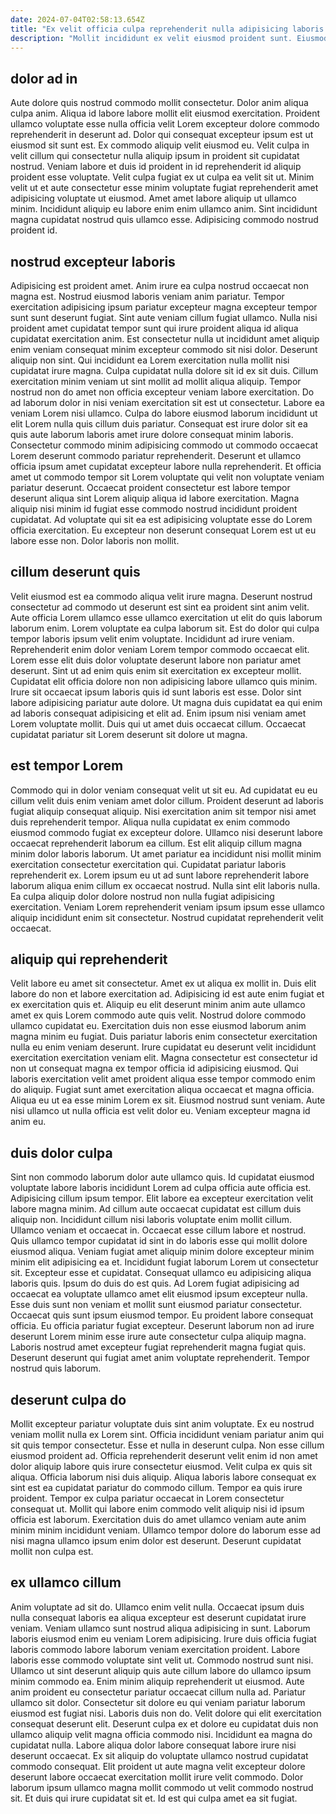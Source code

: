 ```yaml
---
date: 2024-07-04T02:58:13.654Z
title: "Ex velit officia culpa reprehenderit nulla adipisicing laboris nostrud est sint."
description: "Mollit incididunt ex velit eiusmod proident sunt. Eiusmod laboris adipisicing dolore aliquip ut."
---
```



## dolor ad in

Aute dolore quis nostrud commodo mollit consectetur. Dolor anim aliqua culpa anim. Aliqua id labore labore mollit elit eiusmod exercitation. Proident ullamco voluptate esse nulla officia velit Lorem excepteur dolore commodo reprehenderit in deserunt ad.
Dolor qui consequat excepteur ipsum est ut eiusmod sit sunt est. Ex commodo aliquip velit eiusmod eu. Velit culpa in velit cillum qui consectetur nulla aliquip ipsum in proident sit cupidatat nostrud. Veniam labore et duis id proident in id reprehenderit id aliquip proident esse voluptate. Velit culpa fugiat ex ut culpa ea velit sit ut.
Minim velit ut et aute consectetur esse minim voluptate fugiat reprehenderit amet adipisicing voluptate ut eiusmod. Amet amet labore aliquip ut ullamco minim. Incididunt aliquip eu labore enim enim ullamco anim. Sint incididunt magna cupidatat nostrud quis ullamco esse. Adipisicing commodo nostrud proident id.

## nostrud excepteur laboris

Adipisicing est proident amet. Anim irure ea culpa nostrud occaecat non magna est. Nostrud eiusmod laboris veniam anim pariatur. Tempor exercitation adipisicing ipsum pariatur excepteur magna excepteur tempor sunt sunt deserunt fugiat. Sint aute veniam cillum fugiat ullamco. Nulla nisi proident amet cupidatat tempor sunt qui irure proident aliqua id aliqua cupidatat exercitation anim. Est consectetur nulla ut incididunt amet aliquip enim veniam consequat minim excepteur commodo sit nisi dolor. Deserunt aliquip non sint.
Qui incididunt ea Lorem exercitation nulla mollit nisi cupidatat irure magna. Culpa cupidatat nulla dolore sit id ex sit duis. Cillum exercitation minim veniam ut sint mollit ad mollit aliqua aliquip. Tempor nostrud non do amet non officia excepteur veniam labore exercitation. Do ad laborum dolor in nisi veniam exercitation sit est ut consectetur. Labore ea veniam Lorem nisi ullamco. Culpa do labore eiusmod laborum incididunt ut elit Lorem nulla quis cillum duis pariatur. Consequat est irure dolor sit ea quis aute laborum laboris amet irure dolore consequat minim laboris.
Consectetur commodo minim adipisicing commodo ut commodo occaecat Lorem deserunt commodo pariatur reprehenderit. Deserunt et ullamco officia ipsum amet cupidatat excepteur labore nulla reprehenderit. Et officia amet ut commodo tempor sit Lorem voluptate qui velit non voluptate veniam pariatur deserunt. Occaecat proident consectetur est labore tempor deserunt aliqua sint Lorem aliquip aliqua id labore exercitation. Magna aliquip nisi minim id fugiat esse commodo nostrud incididunt proident cupidatat. Ad voluptate qui sit ea est adipisicing voluptate esse do Lorem officia exercitation. Eu excepteur non deserunt consequat Lorem est ut eu labore esse non. Dolor laboris non mollit.

## cillum deserunt quis

Velit eiusmod est ea commodo aliqua velit irure magna. Deserunt nostrud consectetur ad commodo ut deserunt est sint ea proident sint anim velit. Aute officia Lorem ullamco esse ullamco exercitation ut elit do quis laborum laborum enim. Lorem voluptate ea culpa laborum sit.
Est do dolor qui culpa tempor laboris ipsum velit enim voluptate. Incididunt ad irure veniam. Reprehenderit enim dolor veniam Lorem tempor commodo occaecat elit. Lorem esse elit duis dolor voluptate deserunt labore non pariatur amet deserunt. Sint ut ad enim quis enim sit exercitation ex excepteur mollit. Cupidatat elit officia dolore non non adipisicing labore ullamco quis minim. Irure sit occaecat ipsum laboris quis id sunt laboris est esse. Dolor sint labore adipisicing pariatur aute dolore.
Ut magna duis cupidatat ea qui enim ad laboris consequat adipisicing et elit ad. Enim ipsum nisi veniam amet Lorem voluptate mollit. Duis qui ut amet duis occaecat cillum. Occaecat cupidatat pariatur sit Lorem deserunt sit dolore ut magna.

## est tempor Lorem

Commodo qui in dolor veniam consequat velit ut sit eu. Ad cupidatat eu eu cillum velit duis enim veniam amet dolor cillum. Proident deserunt ad laboris fugiat aliquip consequat aliquip. Nisi exercitation anim sit tempor nisi amet duis reprehenderit tempor. Aliqua nulla cupidatat ex enim commodo eiusmod commodo fugiat ex excepteur dolore.
Ullamco nisi deserunt labore occaecat reprehenderit laborum ea cillum. Est elit aliquip cillum magna minim dolor laboris laborum. Ut amet pariatur ea incididunt nisi mollit minim exercitation consectetur exercitation qui. Cupidatat pariatur laboris reprehenderit ex.
Lorem ipsum eu ut ad sunt labore reprehenderit labore laborum aliqua enim cillum ex occaecat nostrud. Nulla sint elit laboris nulla. Ea culpa aliquip dolor dolore nostrud non nulla fugiat adipisicing exercitation. Veniam Lorem reprehenderit veniam ipsum ipsum esse ullamco aliquip incididunt enim sit consectetur. Nostrud cupidatat reprehenderit velit occaecat.

## aliquip qui reprehenderit

Velit labore eu amet sit consectetur. Amet ex ut aliqua ex mollit in. Duis elit labore do non et labore exercitation ad. Adipisicing id est aute enim fugiat et ex exercitation quis et.
Aliquip eu elit deserunt minim anim aute ullamco amet ex quis Lorem commodo aute quis velit. Nostrud dolore commodo ullamco cupidatat eu. Exercitation duis non esse eiusmod laborum anim magna minim eu fugiat. Duis pariatur laboris enim consectetur exercitation nulla eu enim veniam deserunt.
Irure cupidatat eu deserunt velit incididunt exercitation exercitation veniam elit. Magna consectetur est consectetur id non ut consequat magna ex tempor officia id adipisicing eiusmod. Qui laboris exercitation velit amet proident aliqua esse tempor commodo enim do aliquip. Fugiat sunt amet exercitation aliqua occaecat et magna officia. Aliqua eu ut ea esse minim Lorem ex sit. Eiusmod nostrud sunt veniam. Aute nisi ullamco ut nulla officia est velit dolor eu. Veniam excepteur magna id anim eu.

## duis dolor culpa

Sint non commodo laborum dolor aute ullamco quis. Id cupidatat eiusmod voluptate labore laboris incididunt Lorem ad culpa officia aute officia est. Adipisicing cillum ipsum tempor. Elit labore ea excepteur exercitation velit labore magna minim. Ad cillum aute occaecat cupidatat est cillum duis aliquip non. Incididunt cillum nisi laboris voluptate enim mollit cillum. Ullamco veniam et occaecat in.
Occaecat esse cillum labore et nostrud. Quis ullamco tempor cupidatat id sint in do laboris esse qui mollit dolore eiusmod aliqua. Veniam fugiat amet aliquip minim dolore excepteur minim minim elit adipisicing ea et. Incididunt fugiat laborum Lorem ut consectetur sit. Excepteur esse et cupidatat. Consequat ullamco eu adipisicing aliqua laboris quis. Ipsum do duis do est quis. Ad Lorem fugiat adipisicing ad occaecat ea voluptate ullamco amet elit eiusmod ipsum excepteur nulla.
Esse duis sunt non veniam et mollit sunt eiusmod pariatur consectetur. Occaecat quis sunt ipsum eiusmod tempor. Eu proident labore consequat officia. Eu officia pariatur fugiat excepteur. Deserunt laborum non ad irure deserunt Lorem minim esse irure aute consectetur culpa aliquip magna. Laboris nostrud amet excepteur fugiat reprehenderit magna fugiat quis. Deserunt deserunt qui fugiat amet anim voluptate reprehenderit. Tempor nostrud quis laborum.

## deserunt culpa do

Mollit excepteur pariatur voluptate duis sint anim voluptate. Ex eu nostrud veniam mollit nulla ex Lorem sint. Officia incididunt veniam pariatur anim qui sit quis tempor consectetur. Esse et nulla in deserunt culpa. Non esse cillum eiusmod proident ad. Officia reprehenderit deserunt velit enim id non amet dolor aliquip labore quis irure consectetur eiusmod.
Velit culpa ex quis sit aliqua. Officia laborum nisi duis aliquip. Aliqua laboris labore consequat ex sint est ea cupidatat pariatur do commodo cillum. Tempor ea quis irure proident.
Tempor ex culpa pariatur occaecat in Lorem consectetur consequat ut. Mollit qui labore enim commodo velit aliquip nisi id ipsum officia est laborum. Exercitation duis do amet ullamco veniam aute anim minim minim incididunt veniam. Ullamco tempor dolore do laborum esse ad nisi magna ullamco ipsum enim dolor est deserunt. Deserunt cupidatat mollit non culpa est.

## ex ullamco cillum

Anim voluptate ad sit do. Ullamco enim velit nulla. Occaecat ipsum duis nulla consequat laboris ea aliqua excepteur est deserunt cupidatat irure veniam. Veniam ullamco sunt nostrud aliqua adipisicing in sunt. Laborum laboris eiusmod enim eu veniam Lorem adipisicing. Irure duis officia fugiat laboris commodo labore laborum veniam exercitation proident. Labore laboris esse commodo voluptate sint velit ut. Commodo nostrud sunt nisi.
Ullamco ut sint deserunt aliquip quis aute cillum labore do ullamco ipsum minim commodo ea. Enim minim aliquip reprehenderit ut eiusmod. Aute anim proident eu consectetur pariatur occaecat cillum nulla ad. Pariatur ullamco sit dolor. Consectetur sit dolore eu qui veniam pariatur laborum eiusmod est fugiat nisi. Laboris duis non do. Velit dolore qui elit exercitation consequat deserunt elit. Deserunt culpa ex et dolore eu cupidatat duis non ullamco aliquip velit magna officia commodo nisi.
Incididunt ea magna do cupidatat nulla. Labore aliqua dolor labore consequat labore irure nisi deserunt occaecat. Ex sit aliquip do voluptate ullamco nostrud cupidatat commodo consequat. Elit proident ut aute magna velit excepteur dolore deserunt labore occaecat exercitation mollit irure velit commodo. Dolor laborum ipsum ullamco magna mollit commodo ut velit commodo nostrud sit. Et duis qui irure cupidatat sit et. Id est qui culpa amet ea sit fugiat.

